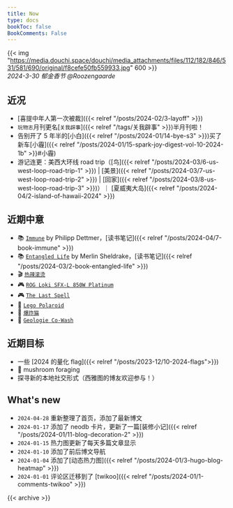 ```yaml
---
title: Now
type: docs
bookToc: false
BookComments: False
---
```

{{< img "https://media.douchi.space/douchi/media_attachments/files/112/182/846/531/581/690/original/f8cefe50fb559933.jpg" 600 >}} \
*2024-3-30 郁金香节 @Roozengaarde*

## 近况
- [喜提中年人第一次被裁]({{< relref "/posts/2024-02/3-layoff" >}})
- `玩物志`月刊更名[`关我辟事`]({{< relref "/tags/关我辟事" >}})半月刊啦！
- 告别开了 5 年半的[小白]({{< relref "/posts/2024-01/14-bye-s3" >}})买了新车[小霾]({{< relref "/posts/2024-01/15-spark-joy-digest-vol-10-2024-1b" >}}#小霾)
- 游记连更：美西大环线 road trip（[鸟]({{< relref "/posts/2024-03/6-us-west-loop-road-trip-1" >}}) | [美景]({{< relref "/posts/2024-03/7-us-west-loop-road-trip-2" >}}) | [回家]({{< relref "/posts/2024-03/8-us-west-loop-road-trip-3" >}})）｜ [夏威夷大岛]({{< relref "/posts/2024-04/2-island-of-hawaii-2024" >}})

## 近期中意
- 📚 [`Immune`](https://amzn.to/49IxrhQ) by Philipp Dettmer，[读书笔记]({{< relref "/posts/2024-04/7-book-immune" >}})
- 📚 [`Entangled Life`](https://amzn.to/4bTZQU1) by Merlin Sheldrake，[读书笔记]({{< relref "/posts/2024-03/2-book-entangled-life" >}})
- 🎬 [`热辣滚烫`](https://t.me/mtfront/3125?utm_source=blog)
- 🎮 [`ROG Loki SFX-L 850W Platinum`](https://amzn.to/49fBZwj)
- 🎮 [`The Last Spell`](https://neodb.social/game/5OpyAnV6YJxgsqGSWLmPkt)
- 🧱 [`Lego Polaroid`](https://amzn.to/49t1zhh)
- 🎲 [`爆炸猫`](https://amzn.to/47Bznar)
- 🧘 [`Geologie Co-Wash`](https://amzn.to/3tM9O8Z)

## 近期目标
- 一些 [2024 的量化 flag]({{< relref "/posts/2023-12/10-2024-flags">}})
- 🍄 mushroom foraging
- 探寻新的本地社交形式（西雅图的博友欢迎参与！）

## What's new
- `2024-04-28` 重新整理了首页，添加了最新博文
- `2024-01-17` 添加了 neodb 卡片，更新了一篇[装修小记]({{< relref "/posts/2024-01/11-blog-decoration-2" >}})
- `2024-01-15` 热力图更新了每天多篇文章显示
- `2024-01-10` 添加了前后博文导航 
- `2024-01-04` 添加了[动态热力图]({{< relref "/posts/2024-01/3-hugo-blog-heatmap" >}}) 
- `2024-01-01` 评论区迁移到了 [twikoo]({{< relref "/posts/2024-01/1-comments-twikoo" >}}) 

{{< archive >}}